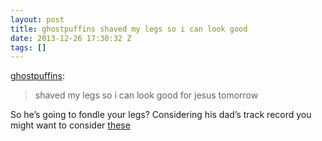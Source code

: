 ```yaml
---
layout: post
title: ghostpuffins shaved my legs so i can look good
date: 2013-12-26 17:30:32 Z
tags: []
---
```

[ghostpuffins](http://ghostpuffins.tumblr.com/post/71021718198/shaved-my-legs-so-i-can-look-good-for-jesus):

> shaved my legs so i can look good for jesus tomorrow

So he’s going to fondle your legs? Considering his dad’s track record you might want to consider [these](http://www.amazon.com/gp/aw/d/B0073RBUZ2/ref=mp_s_a_1_1?qid=1388078994&sr=8-1&pi=SY200_QL40)

